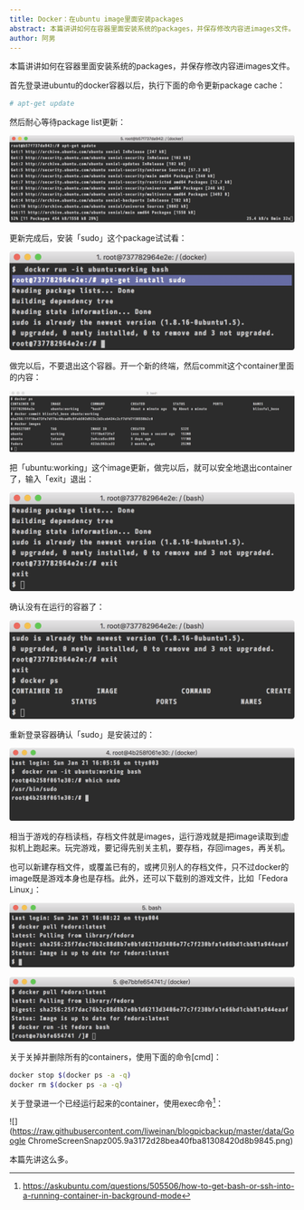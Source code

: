 ```yaml
---
title: Docker：在ubuntu image里面安装packages
abstract: 本篇讲讲如何在容器里面安装系统的packages，并保存修改内容进images文件。
author: 阿男
---
```


 

本篇讲讲如何在容器里面安装系统的packages，并保存修改内容进images文件。

首先登录进ubuntu的docker容器以后，执行下面的命令更新package cache：

```bash
# apt-get update
```

然后耐心等待package list更新：

![](https://raw.githubusercontent.com/liweinan/blogpicbackup/master/data/iTerm2ScreenSnapz006.48b66690737d46e7b1150e7d26ed5bb1.png)

更新完成后，安装「sudo」这个package试试看：

![](https://raw.githubusercontent.com/liweinan/blogpicbackup/master/data/9441516521930_.pic_hd.2e8779074d2744ec8289b0c7a84e2357.jpg)

做完以后，不要退出这个容器。开一个新的终端，然后commit这个container里面的内容：

![](https://raw.githubusercontent.com/liweinan/blogpicbackup/master/data/9491516522040_.pic_hd.4578bc0d93b4454da370dbdfea86f7ac.jpg)

把「ubuntu:working」这个image更新，做完以后，就可以安全地退出container了，输入「exit」退出：

![](https://raw.githubusercontent.com/liweinan/blogpicbackup/master/data/9531516522082_.pic.8fa686e579474d5b992216ef00e1fde4.jpg)

确认没有在运行的容器了：

![](https://raw.githubusercontent.com/liweinan/blogpicbackup/master/data/9541516522092_.pic.542d1200870b41d79d554aa917813917.jpg)

重新登录容器确认「sudo」是安装过的：

![](https://raw.githubusercontent.com/liweinan/blogpicbackup/master/data/9561516522121_.pic.9a1c3257275e40a5928e9f801ac5d5b0.jpg)

相当于游戏的存档读档，存档文件就是images，运行游戏就是把image读取到虚拟机上跑起来。玩完游戏，要记得先别关主机，要存档，存回images，再关机。

也可以新建存档文件，或覆盖已有的，或拷贝别人的存档文件，只不过docker的image既是游戏本身也是存档。此外，还可以下载别的游戏文件，比如「Fedora Linux」： 

![](https://raw.githubusercontent.com/liweinan/blogpicbackup/master/data/9681516522312_.pic.919e8f30f5cd4cf082de69955f2db09d.jpg)

![](https://raw.githubusercontent.com/liweinan/blogpicbackup/master/data/9711516522344_.pic.be4e0d75a8ec466db2c8e5a58937649d.jpg)

关于关掉并删除所有的containers，使用下面的命令[cmd]：

[^cmd]: https://coderwall.com/p/ewk0mq/stop-remove-all-docker-containers

```bash
docker stop $(docker ps -a -q)
docker rm $(docker ps -a -q)
```

关于登录进一个已经运行起来的container，使用exec命令[^exec]：

[^exec]: https://askubuntu.com/questions/505506/how-to-get-bash-or-ssh-into-a-running-container-in-background-mode

![](https://raw.githubusercontent.com/liweinan/blogpicbackup/master/data/Google ChromeScreenSnapz005.9a3172d28bea40fba81308420d8b9845.png)

本篇先讲这么多。
